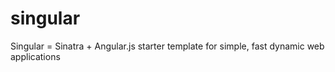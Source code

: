singular
========

Singular = Sinatra + Angular.js starter template for simple, fast dynamic web applications
